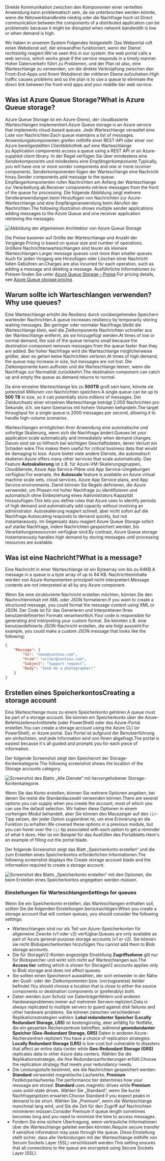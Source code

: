 <span data-ttu-id="cddaa-101">Direkte Kommunikation zwischen den Komponenten einer verteilten Anwendung kann problematisch sein, da sie unterbrochen werden könnte, wenn die Netzwerkbandbreite niedrig oder die Nachfrage hoch ist.</span><span class="sxs-lookup"><span data-stu-id="cddaa-101">Direct communication between the components of a distributed application can be problematic because it might be disrupted when network bandwidth is low or when demand is high.</span></span>

<span data-ttu-id="cddaa-102">Wir haben in unserem System Folgendes festgestellt: Das Webportal ruft einen Webdienst auf, der einwandfrei funktioniert, wenn der Dienst rechtzeitig reagiert.</span><span class="sxs-lookup"><span data-stu-id="cddaa-102">We've seen this in our system: the web portal calls a web service, which works great if the service responds in a timely manner.</span></span> <span data-ttu-id="cddaa-103">Hoher Datenverkehr führt zu Problemen, und der Plan ist also, eine Warteschlange zu verwenden, um die direkte Verknüpfung zwischen den Front-End-Apps und Ihrem Webdienst der mittleren Ebene aufzuheben.</span><span class="sxs-lookup"><span data-stu-id="cddaa-103">High traffic causes problems and so the plan is to use a queue to eliminate the direct link between the front-end apps and your middle-tier web service.</span></span>

## <a name="what-is-azure-queue-storage"></a><span data-ttu-id="cddaa-104">Was ist Azure Queue Storage?</span><span class="sxs-lookup"><span data-stu-id="cddaa-104">What is Azure Queue storage?</span></span>

<span data-ttu-id="cddaa-105">Azure Queue Storage ist ein Azure-Dienst, der cloudbasierte Warteschlangen implementiert.</span><span class="sxs-lookup"><span data-stu-id="cddaa-105">Azure Queue storage is an Azure service that implements cloud-based queues.</span></span> <span data-ttu-id="cddaa-106">Jede Warteschlange verwaltet eine Liste von Nachrichten.</span><span class="sxs-lookup"><span data-stu-id="cddaa-106">Each queue maintains a list of messages.</span></span> <span data-ttu-id="cddaa-107">Anwendungskomponenten greifen mithilfe einer REST-API oder einer von Azure bereitgestellten Clientbibliothek auf eine Warteschlange zu.</span><span class="sxs-lookup"><span data-stu-id="cddaa-107">Application components access a queue using a REST API or an Azure-supplied client library.</span></span> <span data-ttu-id="cddaa-108">In der Regel verfügen Sie über mindestens eine _Senderkomponente_ und mindestens eine _Empfängerkomponente_.</span><span class="sxs-lookup"><span data-stu-id="cddaa-108">Typically, you will have one or more _sender_ components and one or more _receiver_ components.</span></span> <span data-ttu-id="cddaa-109">Senderkomponenten fügen der Warteschlange eine Nachricht hinzu.</span><span class="sxs-lookup"><span data-stu-id="cddaa-109">Sender components add message to the queue.</span></span> <span data-ttu-id="cddaa-110">Empfängerkomponenten rufen Nachrichten am Anfang der Warteschlange zur Verarbeitung ab.</span><span class="sxs-lookup"><span data-stu-id="cddaa-110">Receiver components retrieve messages from the front of the queue for processing.</span></span> <span data-ttu-id="cddaa-111">Die folgende Abbildung zeigt mehrere Senderanwendungen beim Hinzufügen von Nachrichten zur Azure-Warteschlange und eine Empfängeranwendung beim Abrufen der Nachrichten.</span><span class="sxs-lookup"><span data-stu-id="cddaa-111">The following illustration shows multiple sender applications adding messages to the Azure Queue and one receiver application retrieving the messages.</span></span>

![Abbildung der allgemeinen Architektur von Azure Queue Storage](../media/2-queue-overview.png)

<span data-ttu-id="cddaa-113">Die Preise basieren auf Größe der Warteschlange und Anzahl der Vorgänge.</span><span class="sxs-lookup"><span data-stu-id="cddaa-113">Pricing is based on queue size and number of operations.</span></span> <span data-ttu-id="cddaa-114">Größere Nachrichtenwarteschlangen sind teurer als kleinere Warteschlangen.</span><span class="sxs-lookup"><span data-stu-id="cddaa-114">Larger message queues cost more than smaller queues.</span></span> <span data-ttu-id="cddaa-115">Auch für jeden Vorgang wie Hinzufügen oder Löschen einer Nachricht fallen Gebühren an.</span><span class="sxs-lookup"><span data-stu-id="cddaa-115">Charges are also incurred for each operation, such as adding a message and deleting a message.</span></span> <span data-ttu-id="cddaa-116">Ausführliche Informationen zu Preisen finden Sie unter [Azure Queue Storage – Preise](https://azure.microsoft.com/pricing/details/storage/queues/).</span><span class="sxs-lookup"><span data-stu-id="cddaa-116">For pricing details, see [Azure Queue storage pricing](https://azure.microsoft.com/pricing/details/storage/queues/).</span></span>

## <a name="why-use-queues"></a><span data-ttu-id="cddaa-117">Warum sollte ich Warteschlangen verwenden?</span><span class="sxs-lookup"><span data-stu-id="cddaa-117">Why use queues?</span></span>

<span data-ttu-id="cddaa-118">Eine Warteschlange erhöht die Resilienz durch vorübergehendes Speichern wartender Nachrichten.</span><span class="sxs-lookup"><span data-stu-id="cddaa-118">A queue increases resiliency by temporarily storing waiting messages.</span></span> <span data-ttu-id="cddaa-119">Bei geringer oder normaler Nachfrage bleibt die Warteschlange klein, weil die Zielkomponente Nachrichten schneller aus der Warteschlange entfernt, als sie hinzugefügt werden.</span><span class="sxs-lookup"><span data-stu-id="cddaa-119">At times of low or normal demand, the size of the queue remains small because the destination component removes messages from the queue faster than they are added.</span></span> <span data-ttu-id="cddaa-120">Bei hoher Nachfrage wird die Warteschlange möglicherweise größer, aber es gehen keine Nachrichten verloren.</span><span class="sxs-lookup"><span data-stu-id="cddaa-120">At times of high demand, the queue may increase in size, but messages are not lost.</span></span> <span data-ttu-id="cddaa-121">Die Zielkomponente kann aufholen und die Warteschlange leeren, wenn die Nachfrage zur Normalität zurückkehrt.</span><span class="sxs-lookup"><span data-stu-id="cddaa-121">The destination component can catch up and empty the queue as demand returns to normal.</span></span>

<span data-ttu-id="cddaa-122">Da eine einzelne Warteschlange bis zu **500TB** groß sein kann, könnte sie potenziell _Millionen_ von Nachrichten speichern.</span><span class="sxs-lookup"><span data-stu-id="cddaa-122">A single queue can be up to **500 TB** in size, so it can potentially store _millions_ of messages.</span></span> <span data-ttu-id="cddaa-123">Der Zieldurchsatz einer einzelnen Warteschlange beträgt 2.000 Nachrichten pro Sekunde, d.h. sie kann Szenarios mit hohem Volumen behandeln.</span><span class="sxs-lookup"><span data-stu-id="cddaa-123">The target throughput for a single queue is 2000 messages per second, allowing it to handle high-volume scenarios.</span></span>

<span data-ttu-id="cddaa-124">Warteschlangen ermöglichen Ihrer Anwendung eine automatische und sofortige Skalierung, wenn sich die Nachfrage ändert.</span><span class="sxs-lookup"><span data-stu-id="cddaa-124">Queues let your application scale automatically and immediately when demand changes.</span></span> <span data-ttu-id="cddaa-125">Darum sind sie so hilfreich bei wichtigen Geschäftsdaten, deren Verlust ein Schaden wäre.</span><span class="sxs-lookup"><span data-stu-id="cddaa-125">This makes them useful for critical business data that would be damaging to lose.</span></span> <span data-ttu-id="cddaa-126">Azure bietet viele andere Dienste, die automatisch skalieren.</span><span class="sxs-lookup"><span data-stu-id="cddaa-126">Azure offers many other services that scale automatically.</span></span> <span data-ttu-id="cddaa-127">Das Feature **Autoskalierung** ist z.B. für Azure-VM-Skalierungsgruppen, Clouddienste, Azure App Service-Pläne und App Service-Umgebungen verfügbar.</span><span class="sxs-lookup"><span data-stu-id="cddaa-127">For example, the **Autoscale** feature is available on Azure virtual machine scale sets, cloud services, Azure App Service plans, and App Service environments.</span></span> <span data-ttu-id="cddaa-128">Damit können Sie Regeln definieren, die Azure verwendet, um Phasen mit hoher Nachfrage zu identifizieren und automatisch ohne Einbeziehung eines Administrators Kapazität hinzuzufügen.</span><span class="sxs-lookup"><span data-stu-id="cddaa-128">This lets you define rules that Azure uses to identify periods of high demand and automatically add capacity without involving an administrator.</span></span> <span data-ttu-id="cddaa-129">Autoskalierung reagiert schnell, aber nicht sofort auf die Nachfrage.</span><span class="sxs-lookup"><span data-stu-id="cddaa-129">Autoscaling responds to demand quickly, but not instantaneously.</span></span> <span data-ttu-id="cddaa-130">Im Gegensatz dazu reagiert Azure Queue Storage sofort auf starke Nachfrage, indem Nachrichten gespeichert werden, bis Verarbeitungsressourcen verfügbar sind.</span><span class="sxs-lookup"><span data-stu-id="cddaa-130">By contrast, Azure Queue storage instantaneously handles high demand by storing messages until processing resources are available.</span></span>

## <a name="what-is-a-message"></a><span data-ttu-id="cddaa-131">Was ist eine Nachricht?</span><span class="sxs-lookup"><span data-stu-id="cddaa-131">What is a message?</span></span>

<span data-ttu-id="cddaa-132">Eine Nachricht in einer Warteschlange ist ein Bytearray von bis zu 64KB.</span><span class="sxs-lookup"><span data-stu-id="cddaa-132">A message in a queue is a byte array of up to 64 KB.</span></span> <span data-ttu-id="cddaa-133">Nachrichteninhalte werden von Azure-Komponenten prinzipiell nicht interpretiert.</span><span class="sxs-lookup"><span data-stu-id="cddaa-133">Message contents are not interpreted at all by any Azure component.</span></span>

<span data-ttu-id="cddaa-134">Wenn Sie eine strukturierte Nachricht erstellen möchten, können Sie den Nachrichteninhalt mit XML oder JSON formatieren.</span><span class="sxs-lookup"><span data-stu-id="cddaa-134">If you want to create a structured message, you could format the message content using XML or JSON.</span></span> <span data-ttu-id="cddaa-135">Der Code ist für das Generieren und Interpretieren Ihres benutzerdefinierten Formats verantwortlich.</span><span class="sxs-lookup"><span data-stu-id="cddaa-135">Your code is responsible for generating and interpreting your custom format.</span></span> <span data-ttu-id="cddaa-136">Sie könnten z.B. eine benutzerdefinierte JSON-Nachricht erstellen, die wie folgt aussieht:</span><span class="sxs-lookup"><span data-stu-id="cddaa-136">For example, you could make a custom JSON message that looks like the following:</span></span>

```json
{
    "Message": {
        "To": "news@contoso.com",
        "From": "writer@contoso.com",
        "Subject": "Support request",
        "Body": "Send me a photographer!"
    }
}
```

## <a name="creating-a-storage-account"></a><span data-ttu-id="cddaa-137">Erstellen eines Speicherkontos</span><span class="sxs-lookup"><span data-stu-id="cddaa-137">Creating a storage account</span></span>

<span data-ttu-id="cddaa-138">Eine Warteschlange muss zu einem Speicherkonto gehören.</span><span class="sxs-lookup"><span data-stu-id="cddaa-138">A queue must be part of a storage account.</span></span> <span data-ttu-id="cddaa-139">Sie können ein Speicherkonto über die Azure-Befehlszeilenschnittstelle (oder PowerShell) oder das Azure-Portal erstellen.</span><span class="sxs-lookup"><span data-stu-id="cddaa-139">You can create a storage account using the Azure CLI (or PowerShell), or Azure portal.</span></span> <span data-ttu-id="cddaa-140">Das Portal ist aufgrund der Benutzerführung am einfachsten, und jede Information wird von Ihnen abgefragt.</span><span class="sxs-lookup"><span data-stu-id="cddaa-140">The portal is easiest because it's all guided and prompts you for each piece of information.</span></span> 

<span data-ttu-id="cddaa-141">Der folgende Screenshot zeigt den Speicherort der Storage-Kontenkategorie.</span><span class="sxs-lookup"><span data-stu-id="cddaa-141">The following screenshot shows the location of the Storage accounts category.</span></span>

![Screenshot des Blatts „Alle Dienste“ mit hervorgehobener Storage-Kontenkategorie.](../media/2-create-storage-account-1.png)

<span data-ttu-id="cddaa-143">Wenn Sie das Konto erstellen, können Sie mehrere Optionen angeben, bei denen Sie meist die Standardauswahl verwenden können.</span><span class="sxs-lookup"><span data-stu-id="cddaa-143">There are several options you can supply when you create the account, most of which you can use the default selection.</span></span> <span data-ttu-id="cddaa-144">Wir haben diese Optionen in einem vorherigen Modul behandelt, aber Sie können den Mauszeiger auf den `(i)`-Tipp setzen, der jeder Option zugeordnet ist, um eine Erinnerung an die Funktion zu erhalten.</span><span class="sxs-lookup"><span data-stu-id="cddaa-144">We covered these options in a previous module, but you can hover over the `(i)` tip associated with each option to get a reminder of what it does.</span></span> <span data-ttu-id="cddaa-145">Hier ist ein Beispiel für das Ausfüllen des Portalblatts.</span><span class="sxs-lookup"><span data-stu-id="cddaa-145">Here's an example of filling out the portal blade.</span></span>

<span data-ttu-id="cddaa-146">Der folgende Screenshot zeigt das Blatt „Speicherkonto erstellen“ und die zum Erstellen eines Speicherkontos erforderlichen Informationen.</span><span class="sxs-lookup"><span data-stu-id="cddaa-146">The following screenshot displays the Create storage account blade and the information required to create a storage account.</span></span>

![Screenshot des Blatts „Speicherkonto erstellen“ mit den Optionen, die beim Erstellen eines Speicherkontos angegeben werden müssen.](../media/2-create-storage-account-2.png)

### <a name="settings-for-queues"></a><span data-ttu-id="cddaa-148">Einstellungen für Warteschlangen</span><span class="sxs-lookup"><span data-stu-id="cddaa-148">Settings for queues</span></span>
<span data-ttu-id="cddaa-149">Wenn Sie ein Speicherkonto erstellen, das Warteschlangen enthalten soll, sollten Sie die folgenden Einstellungen berücksichtigen:</span><span class="sxs-lookup"><span data-stu-id="cddaa-149">When you create a storage account that will contain queues, you should consider the following settings:</span></span>

- <span data-ttu-id="cddaa-150">Warteschlangen sind nur als Teil von Azure-Speicherkonten für allgemeine Zwecke (v1 oder v2) verfügbar.</span><span class="sxs-lookup"><span data-stu-id="cddaa-150">Queues are only available as part of Azure general-purpose storage accounts (v1 or v2).</span></span> <span data-ttu-id="cddaa-151">Sie können sie nicht Blobspeicherkonten hinzufügen.</span><span class="sxs-lookup"><span data-stu-id="cddaa-151">You cannot add them to Blob storage accounts.</span></span>
- <span data-ttu-id="cddaa-152">Die für StorageV2-Konten angezeigte Einstellung **Zugriffsebene** gilt nur für Blobspeicher und wirkt sich nicht auf Warteschlangen aus.</span><span class="sxs-lookup"><span data-stu-id="cddaa-152">The **Access tier** setting which is shown for StorageV2 accounts applies only to Blob storage and does not affect queues.</span></span>
- <span data-ttu-id="cddaa-153">Sie sollten einen Speicherort auswählen, der sich entweder in der Nähe der Quell- oder der Zielkomponenten bzw. (vorzugsweise) beider befindet.</span><span class="sxs-lookup"><span data-stu-id="cddaa-153">You should choose a location that is close to either the source components or destination components or (preferably) both.</span></span>
- <span data-ttu-id="cddaa-154">Daten werden zum Schutz vor Datenträgerfehlern und anderen Hardwareproblemen immer auf mehreren Servern repliziert.</span><span class="sxs-lookup"><span data-stu-id="cddaa-154">Data is always replicated to multiple servers to guard against disk failures and other hardware problems.</span></span> <span data-ttu-id="cddaa-155">Sie können zwischen verschiedenen Replikationsstrategien wählen: **Lokal redundanter Speicher (Locally Redundant Storage, LRS)** ist kostengünstig, aber anfällig für Notfälle, die ein gesamtes Rechenzentrum betreffen, während **georedundanter Speicher (Geo-Redundant Storage, GRS)** Daten in anderen Azure-Rechenzentren repliziert.</span><span class="sxs-lookup"><span data-stu-id="cddaa-155">You have a choice of replication strategies: **Locally Redundant Storage (LRS)** is low-cost but vulnerable to disasters that affect an entire data center while **Geo-Redundant Storage (GRS)** replicates data to other Azure data centers.</span></span> <span data-ttu-id="cddaa-156">Wählen Sie die Replikationsstrategie, die Ihre Redundanzanforderungen erfüllt.</span><span class="sxs-lookup"><span data-stu-id="cddaa-156">Choose the replication strategy that meets your redundancy needs.</span></span>
- <span data-ttu-id="cddaa-157">Die Leistungsstufe bestimmt, wie die Nachrichten gespeichert werden: **Standard** verwendet magnetische Laufwerke, **Premium** Festkörperlaufwerke.</span><span class="sxs-lookup"><span data-stu-id="cddaa-157">The performance tier determines how your message are stored: **Standard** uses magnetic drives while **Premium** uses solid-state drives.</span></span> <span data-ttu-id="cddaa-158">Wählen Sie „Standard“, wenn Sie kurze Nachfragespitzen erwarten.</span><span class="sxs-lookup"><span data-stu-id="cddaa-158">Choose Standard if you expect peaks in demand to be short.</span></span> <span data-ttu-id="cddaa-159">Wählen Sie „Premium“, wenn die Warteschlange manchmal lang wird, und Sie die Zeit für den Zugriff auf Nachrichten minimieren müssen.</span><span class="sxs-lookup"><span data-stu-id="cddaa-159">Consider Premium if queue length sometimes becomes long and you need to minimize the time to access messages.</span></span>
- <span data-ttu-id="cddaa-160">Fordern Sie eine sichere Übertragung, wenn vertrauliche Informationen über die Warteschlange geleitet werden könnten.</span><span class="sxs-lookup"><span data-stu-id="cddaa-160">Require secure transfer if sensitive information may pass through the queue.</span></span> <span data-ttu-id="cddaa-161">Diese Einstellung stellt sicher, dass alle Verbindungen mit der Warteschlange mithilfe von Secure Sockets Layer (SSL) verschlüsselt werden.</span><span class="sxs-lookup"><span data-stu-id="cddaa-161">This setting ensures that all connections to the queue are encrypted using Secure Sockets Layer (SSL).</span></span>